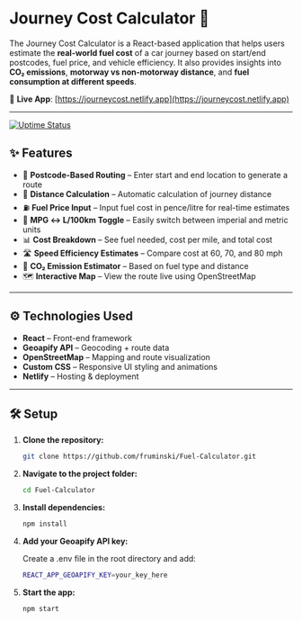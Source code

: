 # Journey Cost Calculator 🚗

The Journey Cost Calculator is a React-based application that helps users estimate the **real-world fuel cost** of a car journey based on start/end postcodes, fuel price, and vehicle efficiency. It also provides insights into **CO₂ emissions**, **motorway vs non-motorway distance**, and **fuel consumption at different speeds**.

🔗 **Live App**: [https://journeycost.netlify.app](https://journeycost.netlify.app)

---

[![Uptime Status](https://betteruptime.com/status-badges/v1/monitor/<your-monitor-id>.svg)](https://your-status.betteruptime.com)

## ✨ Features

- 📍 **Postcode-Based Routing** – Enter start and end location to generate a route
- 📏 **Distance Calculation** – Automatic calculation of journey distance
- ⛽ **Fuel Price Input** – Input fuel cost in pence/litre for real-time estimates
- 🔁 **MPG ↔ L/100km Toggle** – Easily switch between imperial and metric units
- 📊 **Cost Breakdown** – See fuel needed, cost per mile, and total cost
- 🛣️ **Speed Efficiency Estimates** – Compare cost at 60, 70, and 80 mph
- 🌿 **CO₂ Emission Estimator** – Based on fuel type and distance
- 🗺️ **Interactive Map** – View the route live using OpenStreetMap

---

## ⚙️ Technologies Used

- **React** – Front-end framework
- **Geoapify API** – Geocoding + route data
- **OpenStreetMap** – Mapping and route visualization
- **Custom CSS** – Responsive UI styling and animations
- **Netlify** – Hosting & deployment

---

## 🛠️ Setup

1. **Clone the repository:**
   ```bash
   git clone https://github.com/fruminski/Fuel-Calculator.git


2. **Navigate to the project folder:**

   ```bash
   cd Fuel-Calculator


3. **Install dependencies:**

   ```bash
   npm install


4. **Add your Geoapify API key:**

   Create a .env file in the root directory and add:
   ```bash
   REACT_APP_GEOAPIFY_KEY=your_key_here


6. **Start the app:**

   ```bash
   npm start

